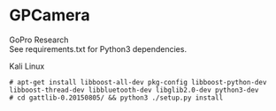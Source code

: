 # GPCamera
GoPro Research <br>
See requirements.txt for Python3 dependencies. 

Kali Linux
```
# apt-get install libboost-all-dev pkg-config libboost-python-dev libboost-thread-dev libbluetooth-dev libglib2.0-dev python3-dev
# cd gattlib-0.20150805/ && python3 ./setup.py install
```
